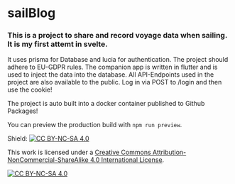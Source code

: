 # sailBlog

### This is a project to share and record voyage data when sailing. It is my first attemt in svelte.

It uses prisma for Database and lucia for authentication. The project should adhere to EU-GDPR rules.
The companion app is written in flutter and is used to inject the data into the database.
All API-Endpoints used in the project are also available to the public. Log in via POST to /login and then use the cookie!

The project is auto built into a docker container published to Github Packages!

You can preview the production build with `npm run preview`.

Shield: [![CC BY-NC-SA 4.0][cc-by-nc-sa-shield]][cc-by-nc-sa]

This work is licensed under a
[Creative Commons Attribution-NonCommercial-ShareAlike 4.0 International License][cc-by-nc-sa].

[![CC BY-NC-SA 4.0][cc-by-nc-sa-image]][cc-by-nc-sa]

[cc-by-nc-sa]: http://creativecommons.org/licenses/by-nc-sa/4.0/
[cc-by-nc-sa-image]: https://licensebuttons.net/l/by-nc-sa/4.0/88x31.png
[cc-by-nc-sa-shield]: https://img.shields.io/badge/License-CC%20BY--NC--SA%204.0-lightgrey.svg

